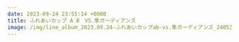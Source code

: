```yaml
---
date: 2023-09-24 23:55:14 +0000
title: ふれあいカップ A B　VS.隼ガーディアンズ
image: /img/line_album_2023.09.24-ふれあいカップab-vs.隼ガーディアンズ_240531_1.jpg
---
```

